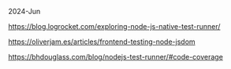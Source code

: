 2024-Jun

https://blog.logrocket.com/exploring-node-js-native-test-runner/

https://oliverjam.es/articles/frontend-testing-node-jsdom

https://bhdouglass.com/blog/nodejs-test-runner/#code-coverage
